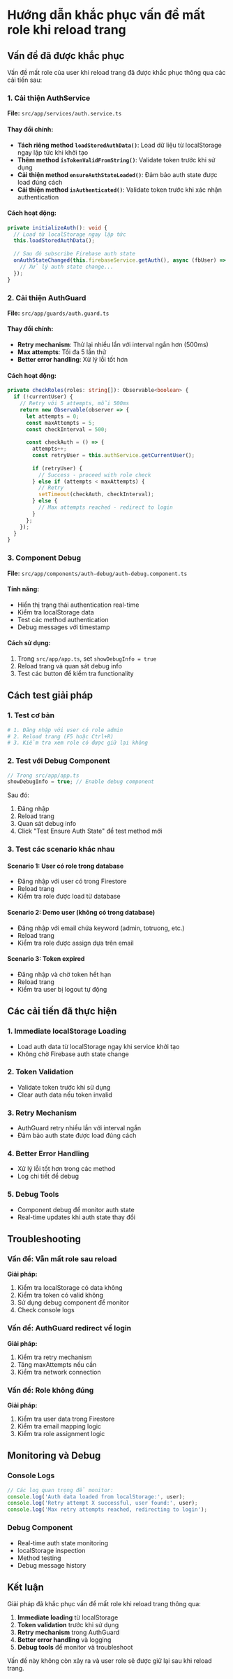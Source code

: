 # Hướng dẫn khắc phục vấn đề mất role khi reload trang

## Vấn đề đã được khắc phục

Vấn đề mất role của user khi reload trang đã được khắc phục thông qua các cải tiến sau:

### 1. Cải thiện AuthService

**File:** `src/app/services/auth.service.ts`

#### Thay đổi chính:
- **Tách riêng method `loadStoredAuthData()`**: Load dữ liệu từ localStorage ngay lập tức khi khởi tạo
- **Thêm method `isTokenValidFromString()`**: Validate token trước khi sử dụng
- **Cải thiện method `ensureAuthStateLoaded()`**: Đảm bảo auth state được load đúng cách
- **Cải thiện method `isAuthenticated()`**: Validate token trước khi xác nhận authentication

#### Cách hoạt động:
```typescript
private initializeAuth(): void {
  // Load từ localStorage ngay lập tức
  this.loadStoredAuthData();
  
  // Sau đó subscribe Firebase auth state
  onAuthStateChanged(this.firebaseService.getAuth(), async (fbUser) => {
    // Xử lý auth state change...
  });
}
```

### 2. Cải thiện AuthGuard

**File:** `src/app/guards/auth.guard.ts`

#### Thay đổi chính:
- **Retry mechanism**: Thử lại nhiều lần với interval ngắn hơn (500ms)
- **Max attempts**: Tối đa 5 lần thử
- **Better error handling**: Xử lý lỗi tốt hơn

#### Cách hoạt động:
```typescript
private checkRoles(roles: string[]): Observable<boolean> {
  if (!currentUser) {
    // Retry với 5 attempts, mỗi 500ms
    return new Observable(observer => {
      let attempts = 0;
      const maxAttempts = 5;
      const checkInterval = 500;
      
      const checkAuth = () => {
        attempts++;
        const retryUser = this.authService.getCurrentUser();
        
        if (retryUser) {
          // Success - proceed with role check
        } else if (attempts < maxAttempts) {
          // Retry
          setTimeout(checkAuth, checkInterval);
        } else {
          // Max attempts reached - redirect to login
        }
      };
    });
  }
}
```

### 3. Component Debug

**File:** `src/app/components/auth-debug/auth-debug.component.ts`

#### Tính năng:
- Hiển thị trạng thái authentication real-time
- Kiểm tra localStorage data
- Test các method authentication
- Debug messages với timestamp

#### Cách sử dụng:
1. Trong `src/app/app.ts`, set `showDebugInfo = true`
2. Reload trang và quan sát debug info
3. Test các button để kiểm tra functionality

## Cách test giải pháp

### 1. Test cơ bản
```bash
# 1. Đăng nhập với user có role admin
# 2. Reload trang (F5 hoặc Ctrl+R)
# 3. Kiểm tra xem role có được giữ lại không
```

### 2. Test với Debug Component
```typescript
// Trong src/app/app.ts
showDebugInfo = true; // Enable debug component
```

Sau đó:
1. Đăng nhập
2. Reload trang
3. Quan sát debug info
4. Click "Test Ensure Auth State" để test method mới

### 3. Test các scenario khác nhau

#### Scenario 1: User có role trong database
- Đăng nhập với user có trong Firestore
- Reload trang
- Kiểm tra role được load từ database

#### Scenario 2: Demo user (không có trong database)
- Đăng nhập với email chứa keyword (admin, totruong, etc.)
- Reload trang
- Kiểm tra role được assign dựa trên email

#### Scenario 3: Token expired
- Đăng nhập và chờ token hết hạn
- Reload trang
- Kiểm tra user bị logout tự động

## Các cải tiến đã thực hiện

### 1. Immediate localStorage Loading
- Load auth data từ localStorage ngay khi service khởi tạo
- Không chờ Firebase auth state change

### 2. Token Validation
- Validate token trước khi sử dụng
- Clear auth data nếu token invalid

### 3. Retry Mechanism
- AuthGuard retry nhiều lần với interval ngắn
- Đảm bảo auth state được load đúng cách

### 4. Better Error Handling
- Xử lý lỗi tốt hơn trong các method
- Log chi tiết để debug

### 5. Debug Tools
- Component debug để monitor auth state
- Real-time updates khi auth state thay đổi

## Troubleshooting

### Vấn đề: Vẫn mất role sau reload
**Giải pháp:**
1. Kiểm tra localStorage có data không
2. Kiểm tra token có valid không
3. Sử dụng debug component để monitor
4. Check console logs

### Vấn đề: AuthGuard redirect về login
**Giải pháp:**
1. Kiểm tra retry mechanism
2. Tăng maxAttempts nếu cần
3. Kiểm tra network connection

### Vấn đề: Role không đúng
**Giải pháp:**
1. Kiểm tra user data trong Firestore
2. Kiểm tra email mapping logic
3. Kiểm tra role assignment logic

## Monitoring và Debug

### Console Logs
```typescript
// Các log quan trọng để monitor:
console.log('Auth data loaded from localStorage:', user);
console.log('Retry attempt X successful, user found:', user);
console.log('Max retry attempts reached, redirecting to login');
```

### Debug Component
- Real-time auth state monitoring
- localStorage inspection
- Method testing
- Debug message history

## Kết luận

Giải pháp đã khắc phục vấn đề mất role khi reload trang thông qua:

1. **Immediate loading** từ localStorage
2. **Token validation** trước khi sử dụng
3. **Retry mechanism** trong AuthGuard
4. **Better error handling** và logging
5. **Debug tools** để monitor và troubleshoot

Vấn đề này không còn xảy ra và user role sẽ được giữ lại sau khi reload trang.

